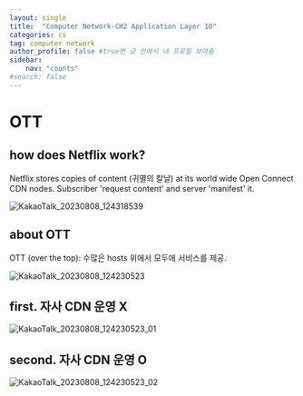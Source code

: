 ```yaml
---
layout: single
title:  "Computer Network-CH2 Application Layer 10"
categories: cs
tag: computer network
author_profile: false #true면 글 안에서 내 프로필 보여줌
sidebar:
    nav: "counts"
#search: false
---
```


# OTT

## how does Netflix work? 

Netflix stores copies of content (귀멸의 칼날) at its world wide Open Connect CDN nodes. 
Subscriber 'request content' and server 'manifest' it.   

![KakaoTalk_20230808_124318539](https://github.com/jwjungwoo/jwjungwoo.github.io/assets/140131247/3a9a7ed2-371d-4e3c-88a7-396ada5a951b)

## about OTT

OTT (over the top): 수많은 hosts 위에서 모두에 서비스를 제공.   

![KakaoTalk_20230808_124230523](https://github.com/jwjungwoo/jwjungwoo.github.io/assets/140131247/39c44074-64a4-4d77-bf7c-3a9c1028df4f)

## first. 자사 CDN 운영 X

![KakaoTalk_20230808_124230523_01](https://github.com/jwjungwoo/jwjungwoo.github.io/assets/140131247/09635a4b-91e4-4328-aa8b-fa2767d1fcce)   

## second. 자사 CDN 운영 O

![KakaoTalk_20230808_124230523_02](https://github.com/jwjungwoo/jwjungwoo.github.io/assets/140131247/b6ba187a-f9c3-4640-8832-11f72f0d38ea)   
